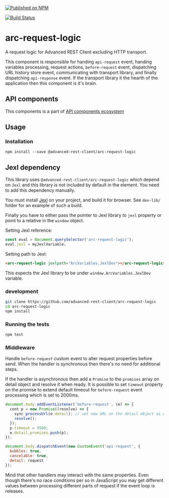[![Published on NPM](https://img.shields.io/npm/v/@advanced-rest-client/arc-request-logic.svg)](https://www.npmjs.com/package/@advanced-rest-client/arc-request-logic)

[![Build Status](https://travis-ci.org/advanced-rest-client/arc-request-logic.svg?branch=stage)](https://travis-ci.org/advanced-rest-client/arc-request-logic)

# arc-request-logic

A request logic for Advanced REST Client excluding HTTP transport.

This component is responsible for handing `api-request` event, handing variables processing, request actions, `before-request` event, dispatching URL history store event, communicating with transport library, and finally dispatching `api-response` event. If the transport library it the hearth of the application then this component is it's brain.

## API components

This components is a part of [API components ecosystem](https://elements.advancedrestclient.com/)

## Usage

### Installation
```
npm install --save @advanced-rest-client/arc-request-logic
```

## Jexl dependency

This library uses `@advanced-rest-client/arc-request-logic` which depend on `Jexl` and this library is not included by default in the element.
You need to add this dependency manually.

You must install [Jexl](https://github.com/TomFrost/Jexl) on your project, and build it for browser. See `dev-lib/` folder for an example of such a build.

Finally you have to either pass the pointer to Jexl library to `jexl` property or point to a relative in the `window` object.

Setting Jexl reference:

```javascript
const eval = document.querySelector('arc-request-logic');
eval.jexl = myJexlVariable;
```

Setting path to Jexl:

```html
<arc-request-logic jexlpath="ArcVariables.JexlDev"></arc-request-logic>
```
This expects the Jexl library to be under `window.ArcVariables.JexlDev` variable.


### development

```sh
git clone https://github.com/advanced-rest-client/arc-request-logic
cd arc-request-logic
npm install
```

### Running the tests

```sh
npm test
```

### Middleware

Handle `before-request` custom event to alter request properties before send.
When the handler is synchronous then there's no need for additional steps.

If the handler is asynchronous then add a `Promise` to the `promises` array on detail object and resolve it when ready. It is possible to set `timeout` property on the promise to extend default timeout for `before-request` event processing which is set to 2000ms.

```javascript
document.body.addEventListener('before-request', (e) => {
  cont p = new Promise((resolve) => {
    sync processUrl(e.detail); // set new URL on the detail object as objects are passed by reference
    resolve();
  });
  p.timeout = 3500;
  e.detail.promises.push(p);
});

document.body.dispatchEvent(new CustomEvent('api-request', {
  bubbles: true,
  cancelable: true,
  detail: request
});
```

Mind that other handlers may interact with the same properties. Even though there's no race conditions per so in JavaScript you may get different values between processing different parts of request if the event loop is releases.
